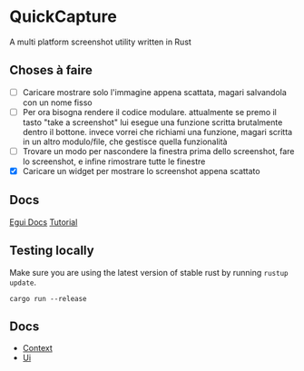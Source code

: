 # QuickCapture
A multi platform screenshot utility written in Rust

## Choses à faire
- [ ] Caricare mostrare solo l'immagine appena scattata, magari salvandola con un nome fisso
- [ ] Per ora bisogna rendere il codice modulare. attualmente se premo il tasto "take a screenshot" lui esegue una funzione scritta brutalmente dentro il bottone. invece vorrei che richiami una funzione, magari scritta in un altro modulo/file, che gestisce quella funzionalità
- [ ] Trovare un modo per nascondere la finestra prima dello screenshot, fare lo screenshot, e infine rimostrare tutte le finestre
- [x] Caricare un widget per mostrare lo screenshot appena scattato 

## Docs
[Egui Docs](https://docs.rs/egui/latest/egui/)
[Tutorial](https://youtu.be/NtUkr_z7l84)

## Testing locally

Make sure you are using the latest version of stable rust by running `rustup update`.

`cargo run --release`


## Docs

- [Context](https://docs.rs/egui/latest/egui/struct.Context.html)
- [Ui](https://docs.rs/egui/latest/egui/struct.Ui.html)
